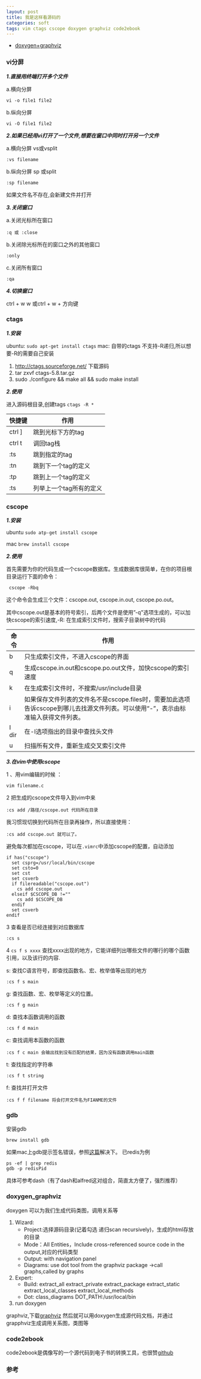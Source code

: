 ```yaml
---
layout: post
title: 我是这样看源码的
categories: soft
tags: vim ctags cscope doxygen graphviz code2ebook
---
```






*   [doxygen+graphviz](#doxygen_graphviz)


### vi分屏 

***1.直接用终端打开多个文件***

a.横向分屏

    vi -o file1 file2

b.纵向分屏

    vi -O file1 file2

***2.如果已经用vi打开了一个文件,想要在窗口中同时打开另一个文件***

a.横向分屏 vs或vsplit

    :vs filename

b.纵向分屏 sp 或split

    :sp filename

如果文件名不存在,会新建文件并打开

***3.关闭窗口***

a.关闭光标所在窗口

    :q 或 :close

b.关闭除光标所在的窗口之外的其他窗口

    :only

c.关闭所有窗口

    :qa

***4.切换窗口***

ctrl + w w 或ctrl + w + 方向键

### ctags

***1.安装***

ubuntu: `sudo apt-get install ctags`
mac: 自带的ctags 不支持-R递归,所以想要-R的需要自己安装

1.  http://ctags.sourceforge.net/  下载源码
2.  tar zxvf ctags-5.8.tar.gz
3.  sudo ./configure && make all && sudo make install

***2.使用***

进入源码根目录,创建tags `ctags -R *`

|快捷键|作用|
|---|---|
|ctrl ] |跳到光标下方的tag|
|ctrl t |调回tag栈|
|:ts <tag> <RET> |跳到指定的tag|
|:tn| 跳到下一个tag的定义|
|:tp| 跳到上一个tag的定义|
|:ts| 列举上一个tag所有的定义|

### cscope

***1.安装***

ubuntu `sudo atp-get install cscope`

mac `brew install cscope`

***2.使用***

首先需要为你的代码生成一个cscope数据库。生成数据库很简单，在你的项目根目录运行下面的命令：

     cscope -Rbq

这个命令会生成三个文件：cscope.out, cscope.in.out, cscope.po.out。

其中cscope.out是基本的符号索引，后两个文件是使用”-q"选项生成的，可以加快cscope的索引速度,-R: 在生成索引文件时，搜索子目录树中的代码

|命令|作用|
|--|--|
|b| 只生成索引文件，不进入cscope的界面|
|q|生成cscope.in.out和cscope.po.out文件，加快cscope的索引速度
|k| 在生成索引文件时，不搜索/usr/include目录
|i| 如果保存文件列表的文件名不是cscope.files时，需要加此选项告诉cscope到哪儿去找源文件列表。可以使用“-”，表示由标准输入获得文件列表。
|I dir| 在-I选项指出的目录中查找头文件
|u| 扫描所有文件，重新生成交叉索引文件


***3.在vim中使用cscope***

1 、用vim编辑的时候 ：

    vim filename.c

2 把生成的cscope文件导入到vim中来

    :cs add /路径/cscope.out 代码所在目录

我习惯现切换到代码所在目录再操作，所以直接使用：

    :cs add cscope.out 就可以了。

避免每次都加在cscope，可以在`.vimrc`中添加cscope的配置，自动添加

    if has("cscope")
      set csprg=/usr/local/bin/cscope
      set csto=0
      set cst
      set csverb
      if filereadable("cscope.out")
        cs add cscope.out
      elseif $CSCOPE_DB !=""
        cs add $CSCOPE_DB
      endif
      set csverb
    endif

3 查看是否已经连接到对应数据库

    :cs s

4 `cs f s xxxx` 查找xxxx出现的地方，它能详细列出哪些文件的哪行的哪个函数引用，以及该行的内容.

s: 查找C语言符号，即查找函数名、宏、枚举值等出现的地方

    :cs f s main

g: 查找函数、宏、枚举等定义的位置。

    :cs f g main

d: 查找本函数调用的函数

    :cs f d main

c: 查找调用本函数的函数

    :cs f c main 会输出找到没有匹配的结果，因为没有函数调用main函数

t: 查找指定的字符串

    :cs f t string

f: 查找并打开文件

    :cs f f filename 将会打开文件名为FIANME的文件

### gdb

安装gdb

    brew install gdb

如果mac上gdb提示签名错误，参照[这篇](http://blog.csdn.net/powerlly/article/details/30323015)解决下。
已redis为例

    ps -ef | grep redis
    gdb -p redisPid

 具体可参考dash（有了dash和alfred这对组合，简直太方便了，强烈推荐）

### doxygen_graphviz

doxygen 可以为我们生成代码类图，调用关系等

1. Wizard:
   * Project:选择源码目录(记着勾选 递归scan recursively)，生成的html存放的目录
   * Mode：All Entities，Include cross-referenced source code in the output,对应的代码类型
   * Output: with navigation panel
   * Diagrams: use dot tool from the graphviz package  ->call graphs,called by graphs
2. Expert:
   * Build: extract_all extract_private extract_package extract_static extract_local_classes extract_local_methods
   * Dot: class_diagrams DOT_PATH:/usr/local/bin
3. run doxygen

graphviz,下载[graphviz](http://www.graphviz.org/Download..php)
然后就可以用doxygen生成源代码文档，并通过grapphviz生成调用关系图，类图等

### code2ebook

code2ebook是偶像写的一个源代码到电子书的转换工具，也很赞[github](https://github.com/agentzh/code2ebook)

### 参考
